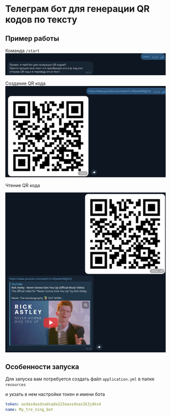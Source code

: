 # Телеграм бот для генерации QR кодов по тексту


## Пример работы

Команда `/start`
![img.png](img.png)

Создание QR кода
![img_1.png](img_1.png)

Чтение QR кода

![img_2.png](img_2.png)


## Особенности запуска

Для запуска вам потребуется создать файл `application.yml` в папке `resources`

и укзать в нем настройки токен и имени бота

```yml
token: asdasdasdsadsada123aassdsas1k3jdksd
name: My_tre_ning_bot
```